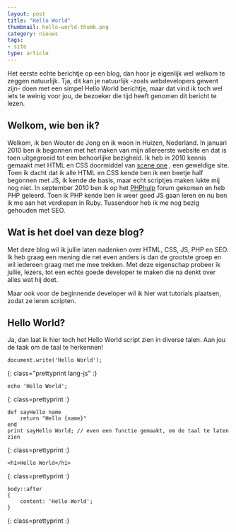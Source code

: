 ```yaml
---
layout: post
title: "Hello World"
thumbnail: hello-world-thumb.png
category: nieuws
tags:
- site
type: article
---
```

Het eerste echte berichtje op een blog, dan hoor je eigenlijk wel welkom te
zeggen natuurlijk. Tja, dit kan je natuurlijk -zoals webdevelopers gewent
zijn- doen met een simpel Hello World berichtje, maar dat vind ik toch wel
iets te weinig voor jou, de bezoeker die tijd heeft genomen dit bericht te
lezen.

<!--more-->

## Welkom, wie ben ik?

Welkom, ik ben Wouter de Jong en ik woon in Huizen, Nederland. In januari 2010
ben ik begonnen met het maken van mijn allereerste website en dat is toen
uitgegroeid tot een behoorlijke bezigheid. Ik heb in 2010 kennis gemaakt met
HTML en CSS doormiddel van [scene one](http://sceneone.nl/) , een geweldige
site. Toen ik dacht dat ik alle HTML en CSS kende ben ik een beetje half
begonnen met JS, ik kende de basis, maar echt scriptjes maken lukte mij nog
niet. In september 2010 ben ik op het [PHPhulp](http://phphulp.nl/) forum
gekomen en heb PHP geleerd. Toen ik PHP kende ben ik weer goed JS gaan leren
en nu ben ik me aan het verdiepen in Ruby. Tussendoor heb ik me nog bezig
gehouden met SEO.

## Wat is het doel van deze blog?

Met deze blog wil ik jullie laten nadenken over HTML, CSS, JS, PHP en SEO. Ik
heb graag een mening die net even anders is dan de grootste groep en wil
iedereen graag met me mee trekken. Met deze eigenschap probeer ik jullie,
lezers, tot een echte goede developer te maken die na denkt over alles wat hij
doet.

Maar ook voor de beginnende developer wil ik hier wat tutorials plaatsen,
zodat ze leren scripten.

## Hello World?

Ja, dan laat ik hier toch het Hello World script zien in diverse talen. Aan
jou de taak om de taal te herkennen!

    document.write('Hello World');
{: class="prettyprint  lang-js" :}

    echo 'Hello World';
{: class=prettyprint :}

    def sayHello name
        return "Hello {name}"
    end
    print sayHello World; // even een functie gemaakt, om de taal te laten zien
{: class=prettyprint :}

    <h1>Hello World</h1>
{: class=prettyprint :}

    body::after
    {
        content: 'Hello World';
    }
{: class=prettyprint :}
